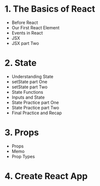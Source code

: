 # 1. The Basics of React
- Before React
- Our First React Element
- Events in React
- JSX
- JSX part Two

# 2. State
- Understanding State
- setState part One
- setState part Two
- State Functions
- Inputs and State
- State Practice part One
- State Practice part Two
- Final Practice and Recap

# 3. Props
- Props
- Memo
- Prop Types

# 4. Create React App
